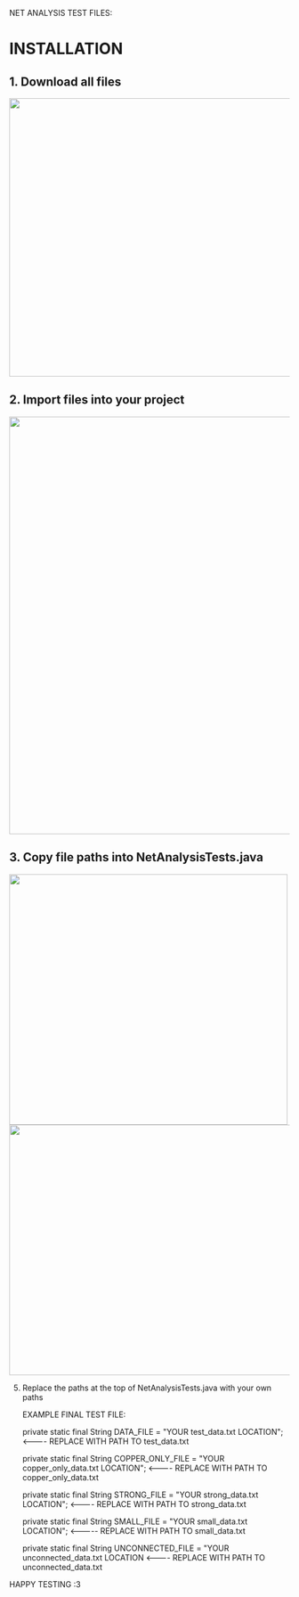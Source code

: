 NET ANALYSIS TEST FILES:
# INSTALLATION
## 1. Download all files
   <img src = "https://github.com/TylerRyan16/NetAnalysis-Tests/assets/92388210/6ee8d876-824a-49c7-b9e8-62691b48c312" width = "800" height = "500">



## 2. Import files into your project 
   <img src = "https://github.com/TylerRyan16/NetAnalysis-Tests/assets/92388210/cdc03619-3dd0-4fcf-9508-f93dc4e46966" width = "600" height = "750">

## 3. Copy file paths into NetAnalysisTests.java
  <div>
   <img src="https://github.com/TylerRyan16/NetAnalysis-Tests/assets/92388210/01747b7a-faba-4795-a175-1f85f387a81e" width="500" height="450" style="display: inline-block;"/>
   <img src="https://github.com/TylerRyan16/NetAnalysis-Tests/assets/92388210/cebb8158-02fb-449f-a6f0-7d4f9b0af3e6" width="600" height="450" style="display: inline-block;"/>
</div>


5. Replace the paths at the top of NetAnalysisTests.java with your own paths

   EXAMPLE FINAL TEST FILE:

      private static final String DATA_FILE = "YOUR test_data.txt LOCATION";  <---- REPLACE WITH PATH TO test_data.txt
  
      private static final String COPPER_ONLY_FILE = "YOUR copper_only_data.txt LOCATION"; <---- REPLACE WITH PATH TO copper_only_data.txt

      private static final String STRONG_FILE = "YOUR strong_data.txt LOCATION"; <---- REPLACE WITH PATH TO strong_data.txt
      
      private static final String SMALL_FILE = "YOUR small_data.txt LOCATION"; <----- REPLACE WITH PATH TO small_data.txt

      private static final String UNCONNECTED_FILE = "YOUR unconnected_data.txt LOCATION <---- REPLACE WITH PATH TO unconnected_data.txt


HAPPY TESTING :3
